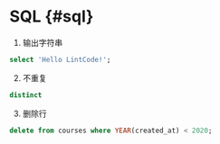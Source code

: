 # SQL {#sql}

1. 输出字符串
```sql
select 'Hello LintCode!';
```

2. 不重复
```sql
distinct 
```

3. 删除行
```sql
delete from courses where YEAR(created_at) < 2020;
```